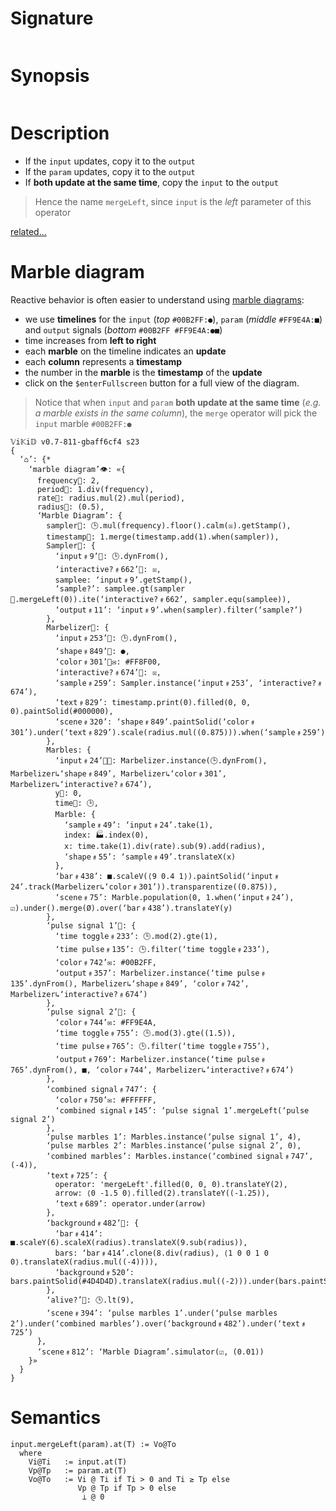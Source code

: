 # Signature
```vikid-signature
```

# Synopsis
```vikid-synopsis
```

# Description
- If the `input` updates, copy it to the `output`
- If the `param` updates, copy it to the `output`
- If __both update at the same time__, copy the `input` to the `output`
  
> Hence the name `mergeLeft`, since `input` is the _left_ parameter of this operator

[related...](http://reactivex.io/documentation/operators/merge.html)

# Marble diagram

Reactive behavior is often easier to understand using [marble diagrams](https://medium.com/@jshvarts/read-marble-diagrams-like-a-pro-3d72934d3ef5):
- we use __timelines__ for the `input` (_top_ `#00B2FF:●`), `param` (_middle_ `#FF9E4A:■`) and `output` signals (_bottom_ `#00B2FF #FF9E4A:●■`)
- time increases from __left to right__
- each __marble__ on the timeline indicates an __update__
- each __column__ represents a __timestamp__
- the number in the __marble__ is the __timestamp__ of the __update__
- click on the `$enterFullscreen` button for a full view of the diagram.

> Notice that when `input` and `param` __both update at the same time__ (_e.g. a marble exists in the same column_), the `merge` operator will pick the `input` marble `#00B2FF:●`

```vikid-script
𝕍i𝕂i𝔻 v0.7-811-gbaff6cf4 s23
{ 
  ‘⌂’: {* 
    ‘marble diagram’👁: «{ 
      frequency📡: 2,
      period📡: 1.div(frequency),
      rate📡: radius.mul(2).mul(period),
      radius📡: (0.5),
      ‘Marble Diagram’: { 
        sampler📡: 🕒.mul(frequency).floor().calm(☒).getStamp(),
        timestamp📡: 1.merge(timestamp.add(1).when(sampler)),
        Sampler📡: { 
          ‘input﹟9’🔩: 🕒.dynFrom(),
          ‘interactive?﹟662’🔩: ☒,
          samplee: ‘input﹟9’.getStamp(),
          ‘sample?’: samplee.gt(sampler🐢.mergeLeft(0)).ite(‘interactive?﹟662’, sampler.equ(samplee)),
          ‘output﹟11’: ‘input﹟9’.when(sampler).filter(‘sample?’)
        },
        Marbelizer📡: { 
          ‘input﹟253’🔩: 🕒.dynFrom(),
          ‘shape﹟849’🔩: ●,
          ‘color﹟301’🔩✉: #FF8F00,
          ‘interactive?﹟674’🔩: ☒,
          ‘sample﹟259’: Sampler.instance(‘input﹟253’, ‘interactive?﹟674’),
          ‘text﹟829’: timestamp.print(0).filled(0, 0, 0).paintSolid(#000000),
          ‘scene﹟320’: ‘shape﹟849’.paintSolid(‘color﹟301’).under(‘text﹟829’).scale(radius.mul((0.875))).when(‘sample﹟259’)
        },
        Marbles: { 
          ‘input﹟24’🔩📡: Marbelizer.instance(🕒.dynFrom(), Marbelizer↳‘shape﹟849’, Marbelizer↳‘color﹟301’, Marbelizer↳‘interactive?﹟674’),
          y🔩: 0,
          time📡: 🕒,
          Marble: { 
            ‘sample﹟49’: ‘input﹟24’.take(1),
            index: 🏭.index(0),
            x: time.take(1).div(rate).sub(9).add(radius),
            ‘shape﹟55’: ‘sample﹟49’.translateX(x)
          },
          ‘bar﹟438’: ■.scaleV(⟨9 0.4 1⟩).paintSolid(‘input﹟24’.track(Marbelizer↳‘color﹟301’)).transparentize((0.875)),
          ‘scene﹟75’: Marble.population(0, 1.when(‘input﹟24’), ☑).under().merge(Ø).over(‘bar﹟438’).translateY(y)
        },
        ‘pulse signal 1’📡: { 
          ‘time toggle﹟233’: 🕒.mod(2).gte(1),
          ‘time pulse﹟135’: 🕒.filter(‘time toggle﹟233’),
          ‘color﹟742’✉: #00B2FF,
          ‘output﹟357’: Marbelizer.instance(‘time pulse﹟135’.dynFrom(), Marbelizer↳‘shape﹟849’, ‘color﹟742’, Marbelizer↳‘interactive?﹟674’)
        },
        ‘pulse signal 2’📡: { 
          ‘color﹟744’✉: #FF9E4A,
          ‘time toggle﹟755’: 🕒.mod(3).gte((1.5)),
          ‘time pulse﹟765’: 🕒.filter(‘time toggle﹟755’),
          ‘output﹟769’: Marbelizer.instance(‘time pulse﹟765’.dynFrom(), ■, ‘color﹟744’, Marbelizer↳‘interactive?﹟674’)
        },
        ‘combined signal﹟747’: { 
          ‘color﹟750’✉: #FFFFFF,
          ‘combined signal﹟145’: ‘pulse signal 1’.mergeLeft(‘pulse signal 2’)
        },
        ‘pulse marbles 1’: Marbles.instance(‘pulse signal 1’, 4),
        ‘pulse marbles 2’: Marbles.instance(‘pulse signal 2’, 0),
        ‘combined marbles’: Marbles.instance(‘combined signal﹟747’, (-4)),
        ‘text﹟725’: { 
          operator: 'mergeLeft'.filled(0, 0, 0).translateY(2),
          arrow: ⟨0 -1.5 0⟩.filled(2).translateY((-1.25)),
          ‘text﹟689’: operator.under(arrow)
        },
        ‘background﹟482’📡: { 
          ‘bar﹟414’: ■.scaleY(6).scaleX(radius).translateX(9.sub(radius)),
          bars: ‘bar﹟414’.clone(8.div(radius), ⟨1 0 0 1 0 0⟩.translateX(radius.mul((-4)))),
          ‘background﹟520’: bars.paintSolid(#4D4D4D).translateX(radius.mul((-2))).under(bars.paintSolid(#333333))
        },
        ‘alive?’🏃: 🕒.lt(9),
        ‘scene﹟394’: ‘pulse marbles 1’.under(‘pulse marbles 2’).under(‘combined marbles’).over(‘background﹟482’).under(‘text﹟725’)
      },
      ‘scene﹟812’: ‘Marble Diagram’.simulator(☑, (0.01))
    }»
  }
}
```





# Semantics

```pseudo
input.mergeLeft(param).at(T) := Vo@To
  where
    Vi@Ti   := input.at(T)
    Vp@Tp   := param.at(T)
    Vo@To   := Vi @ Ti if Ti > 0 and Ti ≥ Tp else 
               Vp @ Tp if Tp > 0 else 
                ⊥ @ 0
```
